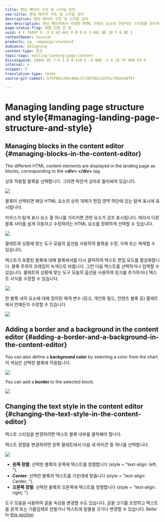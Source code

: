 ```yaml
---
title: 랜딩 페이지 구조 및 스타일 관리
seo-title: 랜딩 페이지 구조 및 스타일 관리
description: 랜딩 페이지 구조 및 스타일 관리
seo-description: 랜딩 페이지에서 다양한 HTML 컨텐츠 요소와 전반적인 스타일을 관리하는 방법을 알아봅니다.
page-status-flag: 정품 인증 안 함
uuid: 4 F 74097 E -3 D 62-461 F-B 0 D 3-402 BE 20 F 6 AD 2
contentOwner: Sauviat
products: sg_ campaign/standard
audience: designing
content-type: 참조
topic-tags: editing-landing-page-content
discoiquuid: 18041 BC 7-E 1 D 0-416 E -9 BAE -1 A 18 FF 949 FA 9
internal: n
snippet: Y
translation-type: tm+mt
source-git-commit: b7df681c05c48dc1fc9873b1339fbc756e5e0f5f

---
```



# Managing landing page structure and style{#managing-landing-page-structure-and-style}

## Managing blocks in the content editor {#managing-blocks-in-the-content-editor}

The different HTML content elements are displayed in the landing page as blocks, corresponding to the **&lt;div&gt;** **&lt;/div&gt;** tag.

상호 작용할 블록을 선택합니다. 그러면 파란색 상자로 둘러싸여 있습니다.

![](assets/des_lp_content_1.png)

블록이 선택되면 해당 HTML 요소의 상위 개체가 편집 영역 하단에 있는 탐색 표시에 표시됩니다.

마우스가 탐색 표시 요소 중 하나를 가리키면 관련 요소가 강조 표시됩니다. 따라서 다른 블록 사이를 쉽게 이동하고 수정하려는 HTML 요소를 정확하게 선택할 수 있습니다.

![](assets/des_lp_content_2.png)

팔레트와 상황에 맞는 도구 모음의 옵션을 사용하여 블록을 수정, 삭제 또는 복제할 수 있습니다.

텍스트가 포함된 블록에 대해 블록에서를 다시 클릭하여 텍스트 편집 모드를 활성화합니다. 블록 주위의 프레임이 녹색으로 바뀝니다. 그런 다음 텍스트를 선택하거나 입력할 수 있습니다. 팔레트와 상황에 맞는 도구 모음의 옵션을 사용하여 링크를 추가하거나 텍스트 서식을 수정할 수 있습니다.

![](assets/des_lp_content_3.png)

한 블록 내의 요소에 대해 정의된 매개 변수 (링크, 개인화 필드, 컨텐츠 블록 등) 팔레트에서 언제든지 수정할 수 있습니다.

![](assets/des_lp_content_4.png)

## Adding a border and a background in the content editor {#adding-a-border-and-a-background-in-the-content-editor}

You can also define a **background color** by selecting a color from the chart. 이 색상은 선택한 블록에 적용됩니다.

![](assets/des_lp_content_5.png)

You can add a **border** to the selected block.

![](assets/des_lp_content_6.png)

## Changing the text style in the content editor {#changing-the-text-style-in-the-content-editor}

텍스트 스타일을 변경하려면 텍스트 블록 내부를 클릭해야 합니다.

텍스트 정렬을 변경하려면 왼쪽 팔레트에서 다음 세 아이콘 중 하나를 선택합니다.

![](assets/des_lp_content_7.png)

* **왼쪽 정렬**: 선택한 블록의 왼쪽에 텍스트를 정렬합니다 (style = "text-align: left; ").
* **Center**: 선택한 블록의 텍스트를 가운데에 맞춥니다 (style = "text-align: Center; ").
* **오른쪽 정렬**: 선택한 블록의 오른쪽에 텍스트를 정렬합니다 (style = "text-align: right; ").

도구 모음을 사용하여 글꼴 속성을 변경할 수도 있습니다. 글꼴 크기를 조정하고 텍스트를 굵게 또는 기울임체로 만들거나 텍스트에 밑줄을 긋거나 변경할 수 있습니다. Refer to [this section](../../designing/using/landing-page-content-editor-interface.md#landing-page-editor-toolbar).
